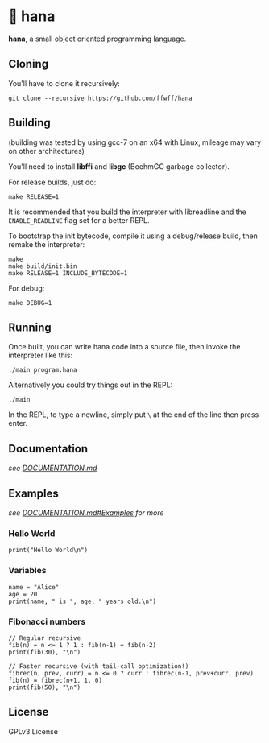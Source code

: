 # 🌸 hana

**hana**, a small object oriented programming language.

## Cloning

You'll have to clone it recursively:

```
git clone --recursive https://github.com/ffwff/hana
```

## Building

(building was tested by using gcc-7 on an x64 with Linux, mileage may vary on other architectures)

You'll need to install **libffi** and **libgc** (BoehmGC garbage collector).

For release builds, just do:

```
make RELEASE=1
```

It is recommended that you build the interpreter with libreadline and the `ENABLE_READLINE` flag set for a better REPL.

To bootstrap the init bytecode, compile it using a debug/release build, then remake the interpreter:

```
make
make build/init.bin
make RELEASE=1 INCLUDE_BYTECODE=1
```

For debug:

```
make DEBUG=1
```

## Running

Once built, you can write hana code into a source file, then invoke the interpreter like this:

```
./main program.hana
```

Alternatively you could try things out in the REPL:

```
./main
```

In the REPL, to type a newline, simply put `\` at the end of the line then press enter.

## Documentation

*see [DOCUMENTATION.md](/DOCUMENTATION.md)*

## Examples

*see [DOCUMENTATION.md#Examples](/DOCUMENTATION.md#examples) for more*

### Hello World

```
print("Hello World\n")
```

### Variables

```
name = "Alice"
age = 20
print(name, " is ", age, " years old.\n")
```

### Fibonacci numbers

```
// Regular recursive
fib(n) = n <= 1 ? 1 : fib(n-1) + fib(n-2)
print(fib(30), "\n")

// Faster recursive (with tail-call optimization!)
fibrec(n, prev, curr) = n <= 0 ? curr : fibrec(n-1, prev+curr, prev)
fib(n) = fibrec(n+1, 1, 0)
print(fib(50), "\n")
```

## License

GPLv3 License
